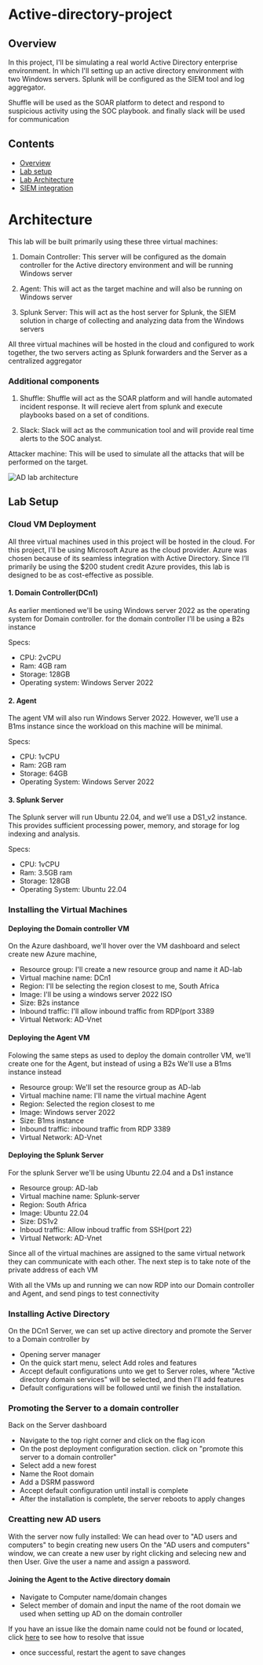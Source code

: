 # Active-directory-project
## Overview
In this project, I'll be simulating a real world Active Directory enterprise environment. In which I'll setting up an active directory environment with two Windows servers. Splunk will be configured as the SIEM tool and log aggregator.

Shuffle will be used as the SOAR platform to detect and respond to suspicious activity using the SOC playbook. and finally slack will be used for communication

## Contents 
- [Overview](#Overview)
- [Lab setup](#Lab-setup)
- [Lab Architecture](#Architecture)
- [SIEM integration](#SIEM-integration)


# Architecture
This lab will be built primarily using these three virtual machines:

1. Domain Controller:
This server will be configured as the domain controller for the Active directory environment and will be running Windows server

2. Agent:
This will act as the target machine and will also be running on Windows server

3. Splunk Server:
This will act as the host server for Splunk, the SIEM solution in charge of collecting and analyzing data from the Windows servers

All three virtual machines will be hosted in the cloud and configured to work together, the two servers acting as Splunk forwarders and the Server as a centralized aggregator

### Additional components
1. Shuffle: Shuffle  will act as the SOAR platform and will handle automated incident response. It will recieve alert from splunk and execute playbooks based on a set of conditions.

2. Slack: Slack will act as the communication tool and will provide real time alerts to the SOC analyst.

Attacker machine:
This will be used to simulate all the attacks that will be performed on the target.

![AD lab architecture](https://github.com/user-attachments/assets/31f8a90a-8fb1-4115-be75-7d7f0679e3e2)

## Lab Setup
### Cloud VM Deployment
All three virtual machines used in this project will be hosted in the cloud. For this project, I'll be using Microsoft Azure as the cloud provider. Azure was chosen because of its seamless integration with Active Directory. Since I’ll primarily be using the $200 student credit Azure provides, this lab is designed to be as cost-effective as possible.

#### 1. Domain Controller(DCn1)
As earlier mentioned we'll be using Windows server 2022 as the operating system for Domain controller. for the domain controller I'll be using a B2s instance

Specs:
- CPU: 2vCPU
- Ram: 4GB ram
- Storage: 128GB
- Operating system: Windows Server 2022

#### 2. Agent
The agent VM will also run Windows Server 2022. However, we’ll use a B1ms instance since the workload on this machine will be minimal.

Specs:
- CPU: 1vCPU
- Ram: 2GB ram
- Storage: 64GB
- Operating System: Windows Server 2022

#### 3. Splunk Server
The Splunk server will run Ubuntu 22.04, and we’ll use a DS1_v2 instance. This provides sufficient processing power, memory, and storage for log indexing and analysis.

Specs:
- CPU: 1vCPU
- Ram: 3.5GB ram
- Storage: 128GB
- Operating System: Ubuntu 22.04

### Installing the Virtual Machines

#### Deploying the Domain controller VM
On the Azure dashboard, we'll hover over the VM dashboard and select create new Azure machine,  
- Resource group: I'll create a new resource group and name it AD-lab
- Virtual machine name:  DCn1
- Region: I'll be selecting the region closest to me, South Africa
- Image: I'll be using a windows server 2022 ISO
- Size: B2s instance
- Inbound traffic: I'll allow inbound traffic from RDP(port 3389
- Virtual Network: AD-Vnet

#### Deploying the Agent VM
Folowing the same steps as used to deploy the domain controller VM, we'll create one for the Agent, but instead of using a B2s We'll use a B1ms instance instead
- Resource group: We'll set the resource group as AD-lab
- Virtual machine name: I'll name the virtual machine Agent
- Region: Selected the region closest to me
- Image: Windows server 2022 
- Size: B1ms instance
- Inbound traffic: inbound traffic from RDP 3389
- Virtual Network: AD-Vnet

#### Deploying the Splunk Server
For the splunk Server we'll be using Ubuntu 22.04 and a Ds1 instance
- Resource group: AD-lab
- Virtual machine name: Splunk-server
- Region: South Africa
- Image: Ubuntu 22.04
- Size: DS1v2
- Inboud traffic: Allow inboud traffic from SSH(port 22)
- Virtual Network: AD-Vnet

Since all of the virtual machines are assigned to the same virtual network they can communicate with each other.
The next step is to take note of the private address of each VM

With all the VMs up and running we can now RDP into our Domain controller and Agent, and send pings to test connectivity


### Installing Active Directory
On the DCn1 Server, we can set up active directory and promote the Server to a Domain controller by 
- Opening server manager
- On the quick start menu, select Add roles and features
- Accept default configurations unto we get to Server roles, where "Active directory domain services" will be selected, and then I'll add features
- Default configurations will be followed until we finish the installation. 

### Promoting the Server to a domain controller
Back on the Server dashboard
- Navigate to the top right corner and click on the flag icon 
- On the post deployment configuration section. click on "promote this server to a domain controller"
- Select add a new forest
- Name the Root domain
- Add a DSRM password
- Accept default configuration until install is complete
- After the installation is complete, the server reboots to apply changes

### Creatting new AD users
With the server now fully installed:
We can head over to "AD users and computers" to begin creating new users
On the "AD users and computers" window, we can create a new user by right clicking and selecing new and then User. Give the user a name and assign a password.

#### Joining the Agent to the Active directory domain
- Navigate to Computer name/domain changes
- Select member of domain and input the name of the root domain we used when setting up AD on the domain controller
 
 If you have an issue like the domain name could not be found or located, click [here](https://github.com/obah2008/Active-directory-project/blob/main/Troubleshooting.md) to see how to resolve that issue

- once successful, restart the agent to save changes

